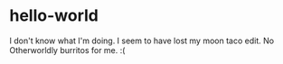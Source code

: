 # hello-world

I don't know what I'm doing.
I seem to have lost my moon taco edit.
No Otherworldly burritos for me. :(
